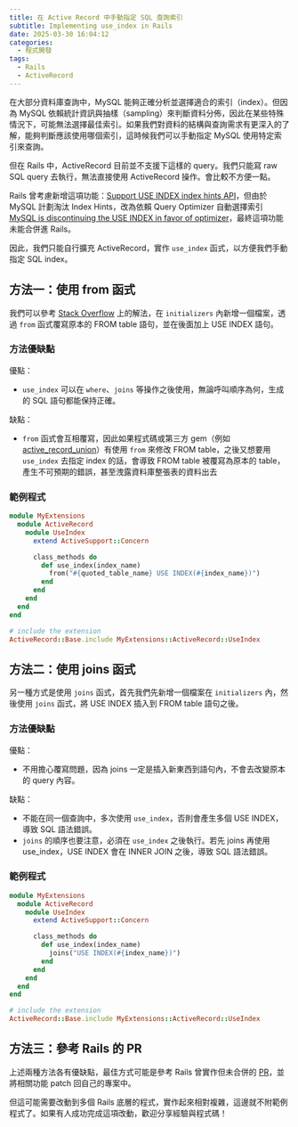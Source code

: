 ```yaml
---
title: 在 Active Record 中手動指定 SQL 查詢索引
subtitle: Implementing use_index in Rails
date: 2025-03-30 16:04:12
categories:
  - 程式開發
tags:
  - Rails
  - ActiveRecord
---
```


在大部分資料庫查詢中，MySQL 能夠正確分析並選擇適合的索引（index）。但因為 MySQL 依賴統計資訊與抽樣（sampling）來判斷資料分佈，因此在某些特殊情況下，可能無法選擇最佳索引。如果我們對資料的結構與查詢需求有更深入的了解，能夠判斷應該使用哪個索引，這時候我們可以手動指定 MySQL 使用特定索引來查詢。

但在 Rails 中，ActiveRecord 目前並不支援下這樣的 query。我們只能寫 raw SQL query 去執行，無法直接使用 ActiveRecord 操作。會比較不方便一點。

Rails 曾考慮新增這項功能：[Support USE INDEX index hints API](https://github.com/rails/rails/pull/42046)，但由於 MySQL 計劃淘汰 Index Hints，改為依賴 Query Optimizer 自動選擇索引 [MySQL is discontinuing the USE INDEX in favor of optimizer](https://dev.mysql.com/doc/refman/8.0/en/index-hints.html)，最終這項功能未能合併進 Rails。

因此，我們只能自行擴充 ActiveRecord，實作 `use_index` 函式，以方便我們手動指定 SQL index。

## 方法一：使用 from 函式

我們可以參考 [Stack Overflow](https://stackoverflow.com/questions/13904035/use-specific-mysql-index-with-rails) 上的解法，在 `initializers` 內新增一個檔案，透過 `from` 函式覆寫原本的 FROM table 語句，並在後面加上 USE INDEX 語句。

### 方法優缺點

優點：
  - `use_index` 可以在 `where`、`joins` 等操作之後使用，無論呼叫順序為何，生成的 SQL 語句都能保持正確。

缺點：
  - `from` 函式會互相覆寫，因此如果程式碼或第三方 gem（例如 [active_record_union](https://github.com/brianhempel/active_record_union)）有使用 `from` 來修改 FROM table，之後又想要用 `use_index` 去指定 index 的話，會導致 FROM table 被覆寫為原本的 table，產生不可預期的錯誤，甚至洩露資料庫整張表的資料出去

### 範例程式
```rb
module MyExtensions
  module ActiveRecord
    module UseIndex
      extend ActiveSupport::Concern

      class_methods do
        def use_index(index_name)
          from("#{quoted_table_name} USE INDEX(#{index_name})")
        end
      end
    end
  end
end

# include the extension
ActiveRecord::Base.include MyExtensions::ActiveRecord::UseIndex
```
## 方法二：使用 joins 函式

另一種方式是使用 `joins` 函式，首先我們先新增一個檔案在 `initializers` 內，然後使用 `joins` 函式，將 USE INDEX 插入到 FROM table 語句之後。

### 方法優缺點
優點：
  - 不用擔心覆寫問題，因為 joins 一定是插入新東西到語句內，不會去改變原本的 query 內容。

缺點：
  - 不能在同一個查詢中，多次使用 `use_index`，否則會產生多個 USE INDEX，導致 SQL 語法錯誤。
  - `joins` 的順序也要注意，必須在 `use_index` 之後執行。若先 joins 再使用 use_index，USE INDEX 會在 INNER JOIN 之後，導致 SQL 語法錯誤。

### 範例程式
```rb
module MyExtensions
  module ActiveRecord
    module UseIndex
      extend ActiveSupport::Concern

      class_methods do
        def use_index(index_name)
          joins("USE INDEX(#{index_name})")
        end
      end
    end
  end
end

# include the extension
ActiveRecord::Base.include MyExtensions::ActiveRecord::UseIndex
```

## 方法三：參考 Rails 的 PR

上述兩種方法各有優缺點，最佳方式可能是參考 Rails 曾實作但未合併的 [PR](https://github.com/rails/rails/pull/42046)，並將相關功能 patch 回自己的專案中。

但這可能需要改動到多個 Rails 底層的程式，實作起來相對複雜，這邊就不附範例程式了。如果有人成功完成這項改動，歡迎分享經驗與程式碼！
